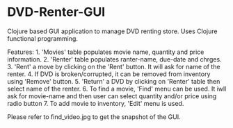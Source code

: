 # DVD-Renter-GUI 
Clojure based GUI application to manage DVD renting store. Uses Clojure functional programming.


Features:
	1. 'Movies' table populates movie name, quantity and price information.
	2. 'Renter' table populates ranter-name, due-date and chrges.
	3. 'Rent' a move by clicking on the 'Rent' button. It will ask for name of the renter.
	4. If DVD is broken/corrupted, it can be removed from inventory using 'Remove' button.
	5. 'Return' a DVD by clicking on 'Renter' table then select name of the renter.
	6. To find a movie, 'Find' menu can be used. It iwll ask for movie-name and then user can select quantity and/or price using radio button
	7. To add movie to inventory, 'Edit' menu is used.
	
Please refer to find_video.jpg to get the snapshot of the GUI.	

